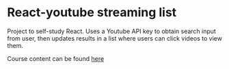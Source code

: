 # React-youtube streaming list
Project to self-study React. Uses a Youtube API key to obtain search input from
user, then updates results in a list where users can click videos to view them.


Course content can be found [here](https://www.udemy.com/react-redux/)

